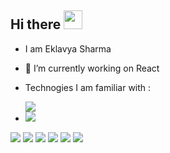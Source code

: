 ## Hi there <img src="https://raw.githubusercontent.com/iampavangandhi/iampavangandhi/master/gifs/Hi.gif" width="30px">

- I am Eklavya Sharma
- 🔭 I’m currently working on React
- Technogies I am familiar with  :

  <img src="https://img.shields.io/badge/HTML5-E34F26?style=for-the-badge&logo=html5&logoColor=white">
 - <img src="https://img.shields.io/badge/CSS3-1572B6?style=for-the-badge&logo=css3&logoColor=white">
  <img src="https://img.shields.io/badge/JavaScript-F7DF1E?style=for-the-badge&logo=javascript&logoColor=black">
  
  
  <img src="https://img.shields.io/badge/Node.js-43853D?style=for-the-badge&logo=node-dot-js&logoColor=white">
  <img src="https://img.shields.io/badge/Express.js-000000?style=for-the-badge&logo=express&logoColor=white"> 
  <img src="https://img.shields.io/badge/MongoDB-4EA94B?style=for-the-badge&logo=mongodb&logoColor=white"> 
  
  
  <img src="https://img.shields.io/badge/React-20232A?style=for-the-badge&logo=react&logoColor=61DAFB"> 
  <img src="https://img.shields.io/badge/Bootstrap-563D7C?style=for-the-badge&logo=bootstrap&logoColor=white">

<!--
**sharmaeklavya/sharmaeklavya** is a ✨ _special_ ✨ repository because its `README.md` (this file) appears on your GitHub profile.

Here are some ideas to get you started:

- 🔭 I’m currently working on React
- 🌱 I’m currently learning DSA
- 👯 I’m looking to collaborate on Full Stack Projects
- 🤔 I’m looking for help with ...
- 💬 Ask me about ...
- 📫 How to reach me: ...
- 😄 Pronouns: ...
- ⚡ Fun fact: ...
-->
